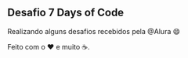 ## Desafio 7 Days of Code

Realizando alguns desafios recebidos pela @Alura :smile:

Feito com o :heart: e muito :coffee:.